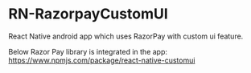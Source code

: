 # RN-RazorpayCustomUI
React Native android app which uses RazorPay with custom ui feature.

Below Razor Pay library is integrated in the app:
https://www.npmjs.com/package/react-native-customui
